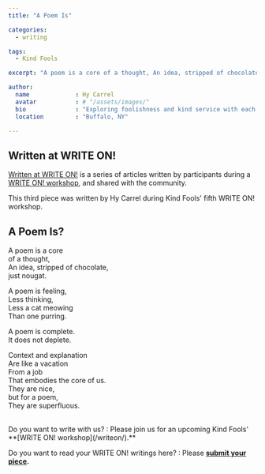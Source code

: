```yaml
---
title: "A Poem Is"

categories:
  - writing

tags:
  - Kind Fools

excerpt: "A poem is a core of a thought, An idea, stripped of chocolate, just nougat."

author:
  name             : Hy Carrel 
  avatar           : # "/assets/images/"
  bio              : "Exploring foolishness and kind service with each other."
  location         : "Buffalo, NY"

---
```


## Written at WRITE ON!

[Written at WRITE ON!](/writtenat/) is a series of articles written by participants during a [WRITE ON! workshop](/writeon), and shared with the community.

This third piece was written by Hy Carrel during Kind Fools' fifth WRITE ON! workshop.

## A Poem Is?

A poem is a core<br>
of a thought,<br>
An idea, stripped of chocolate,<br>
just nougat.

A poem is feeling,<br>
Less thinking,<br>
Less a cat meowing<br>
Than one purring. 

A poem is complete.<br>
It does not deplete.

Context and explanation<br>
Are like a vacation<br>
From a job<br>
That embodies the core of us.<br>
They are nice,<br>
but for a poem,<br>
They are superfluous.<br>


<br>
Do you want to write with us?
:    Please join us for an upcoming Kind Fools' **[WRITE ON! workshop](/writeon/).**

Do you want to read your WRITE ON! writings here?
: Please **[submit your piece](/submit/).**
